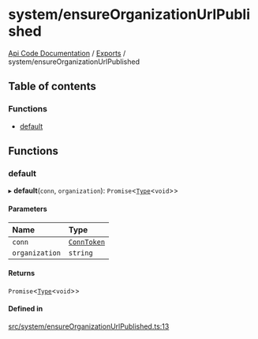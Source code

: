 # system/ensureOrganizationUrlPublished
 
[Api Code Documentation](../README.md) / [Exports](../modules.md) / system/ensureOrganizationUrlPublished

## Table of contents

### Functions

- [default](system_ensureOrganizationUrlPublished.md#default)

## Functions

### default

▸ **default**(`conn`, `organization`): `Promise`<[`Type`](result.md#type)<`void`\>\>

#### Parameters

| Name | Type |
| :------ | :------ |
| `conn` | [`ConnToken`](service_conn.md#conntoken) |
| `organization` | `string` |

#### Returns

`Promise`<[`Type`](result.md#type)<`void`\>\>

#### Defined in

[src/system/ensureOrganizationUrlPublished.ts:13](https://github.com/openkfw/TruBudget/blob/95e6f8a/api/src/system/ensureOrganizationUrlPublished.ts#L13)
